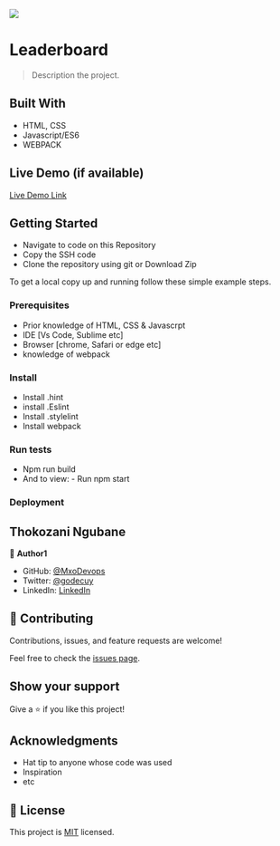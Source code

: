 ![](https://img.shields.io/badge/Microverse-blueviolet)

# Leaderboard

> Description the project.

## Built With

- HTML, CSS
- Javascript/ES6
- WEBPACK

## Live Demo (if available)

[Live Demo Link](https://livedemo.com)

## Getting Started

- Navigate to code on this Repository
- Copy the SSH code
- Clone the repository using git or Download Zip

To get a local copy up and running follow these simple example steps.

### Prerequisites

- Prior knowledge of HTML, CSS & Javascrpt
- IDE [Vs Code, Sublime etc]
- Browser [chrome, Safari or edge etc]
- knowledge of webpack

### Install

- Install .hint
- install .Eslint
- Install .stylelint
- Install webpack

### Run tests

- Npm run build
- And to view: - Run npm start

### Deployment

## Thokozani Ngubane

👤 **Author1**

- GitHub: [@MxoDevops](https://github.com/MxoDevops)
- Twitter: [@godecuy](https://twitter.com/godecuy)
- LinkedIn: [LinkedIn](https://linkedin.com/in/thokozani-ngubane)

## 🤝 Contributing

Contributions, issues, and feature requests are welcome!

Feel free to check the [issues page](../../issues/).

## Show your support

Give a ⭐️ if you like this project!

## Acknowledgments

- Hat tip to anyone whose code was used
- Inspiration
- etc

## 📝 License

This project is [MIT](./MIT.md) licensed.

